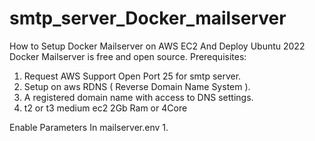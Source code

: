 # smtp_server_Docker_mailserver
How to Setup Docker Mailserver on AWS EC2 And Deploy Ubuntu 2022
Docker Mailserver is free and open source.
Prerequisites:
1. Request AWS Support Open Port 25 for smtp server.
2. Setup on aws RDNS ( Reverse Domain Name System ).
3. A registered domain name with access to DNS settings.
4. t2 or t3 medium ec2 2Gb Ram or 4Core

Enable Parameters In mailserver.env
1. 
